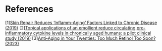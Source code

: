 # References
[1][Skin Repair Reduces ‘Inflamm-Aging’ Factors Linked to Chronic Disease (2019)](https://www.ucsf.edu/news/2019/03/413576/skin-repair-eliminates-inflamm-aging-linked-chronic-disease)
[2][Topical applications of an emollient reduce circulating pro-inflammatory cytokine levels in chronically aged humans: a pilot clinical study (2019)](https://onlinelibrary.wiley.com/doi/10.1111/jdv.15540)
[3][Anti-Aging in Your Twenties: Too Much Retinol Too Soon? (2023)](https://intothegloss.com/2013/03/anti-aging-in-your-twenties-too-much-too-soon-skin-care-products-retinol/)
